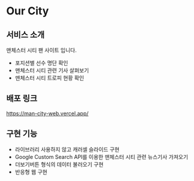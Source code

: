 # Our City

## 서비스 소개
맨체스터 시티 팬 사이트 입니다.
- 포지션별 선수 명단 확인
- 맨체스터 시티 관련 기사 살펴보기
- 맨체스터 시티 트로피 현황 확인

## 배포 링크
https://man-city-web.vercel.app/

## 구현 기능
- 라이브러리 사용하지 않고 캐러셀 슬라이드 구현
- Google Custom Search API를 이용한 맨체스터 시티 관련 뉴스기사 가져오기
- 더보기버튼 형식의 데이터 불러오기 구현
- 반응형 웹 구현
